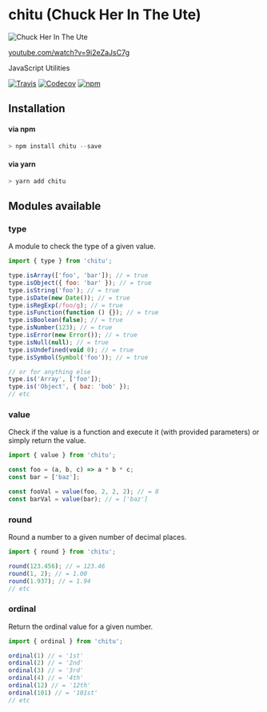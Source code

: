 # chitu (Chuck Her In The Ute)

![Chuck Her In The Ute](https://cloud.githubusercontent.com/assets/1801923/15432591/ce7337fc-1ea6-11e6-86d0-c796891bb04b.png)

[youtube.com/watch?v=9i2eZaJsC7g](https://www.youtube.com/watch?v=9i2eZaJsC7g)

JavaScript Utilities

[![Travis](https://img.shields.io/travis/tymondesigns/chitu.svg?style=flat-square)](https://travis-ci.org/tymondesigns/chitu)
[![Codecov](https://img.shields.io/codecov/c/github/tymondesigns/chitu.svg?maxAge=2592000&style=flat-square)](https://codecov.io/gh/tymondesigns/chitu)
[![npm](https://img.shields.io/npm/v/chitu.svg?maxAge=2592000&style=flat-square)](https://www.npmjs.com/package/chitu)

## Installation

#### via npm
```js
> npm install chitu --save
```

#### via yarn
```js
> yarn add chitu
```

## Modules available

### type
A module to check the type of a given value.

```js
import { type } from 'chitu';

type.isArray(['foo', 'bar']); // = true
type.isObject({ foo: 'bar' }); // = true
type.isString('foo'); // = true
type.isDate(new Date()); // = true
type.isRegExp(/foo/g); // = true
type.isFunction(function () {}); // = true
type.isBoolean(false); // = true
type.isNumber(123); // = true
type.isError(new Error()); // = true
type.isNull(null); // = true
type.isUndefined(void 0); // = true
type.isSymbol(Symbol('foo')); // = true

// or for anything else
type.is('Array', ['foo']);
type.is('Object', { baz: 'bob' });
// etc
```

### value

Check if the value is a function and execute it (with provided parameters) or simply return the value.

```js
import { value } from 'chitu';

const foo = (a, b, c) => a * b * c;
const bar = ['baz'];

const fooVal = value(foo, 2, 2, 2); // = 8
const barVal = value(bar); // = ['baz']
```

### round

Round a number to a given number of decimal places.

```js
import { round } from 'chitu';

round(123.456); // = 123.46
round(1, 2); // = 1.00
round(1.937); // = 1.94
// etc
```

### ordinal

Return the ordinal value for a given number.

```js
import { ordinal } from 'chitu';

ordinal(1) // = '1st'
ordinal(2) // = '2nd'
ordinal(3) // = '3rd'
ordinal(4) // = '4th'
ordinal(12) // = '12th'
ordinal(101) // = '101st'
// etc
```

